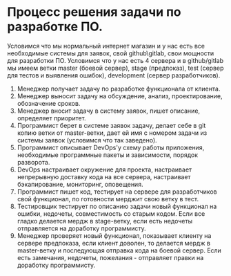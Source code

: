 # Процесс решения задачи по разработке ПО.

Условимся что мы нормальный интернет магазин и у нас есть все необходимые системы для заявок, свой github\gitlab, свои мощности для разработки ПО.
Условимся что у нас есть 4 сервера и в github/gitlab мы имеем ветки master (боевой сервер), stage (предпоказ), test (сервер для тестов и выявления ошибок), development (сервер разработчиков).
1. Менеджер получает задачу по разработке функционала от клиента.
2. Менеджер выносит задачу на обсуждение, анализ, проектирование, обозначение сроков.
4. Менеджер вносит задачу в систему заявок, пишет описание, определяет приоритет.
5. Программист берет в системе заявок задачу, делает себе в git копию ветки от master-ветки, дает ей имя с номером задачи из системы заявок (условимся что так заведено).
6. Программист описывает DevOps'у схему работы приложения, необходимые программные пакеты и зависимости, порядок разворота.
7. DevOps настраивает окружение для проекта, настраивает непрерывную доставку кода на все сервера, настраивает бэкапирование, мониторинг, оповещения.
8. Программист пишет код, тестирует на сервере для разработчиков свой функционал, по готовности мерджит свою ветку в тест.
9. Тестировщик тестирует по описанию задачи новый функционал на ошибки, недочеты, совместимость со старым кодом. Если все гладко делается мердж в stage-ветку, если есть недочеты отправляется на доработку программисту.
10. Менеджер проверяет новый функционал, показывает клиенту на сервере предпоказа, если клиент доволен, то делается мердж в master-ветку и последующая отправка кода на боевой сервер. Если есть замечания, недочеты, пожелания - отправляет правки на доработку программисту.
